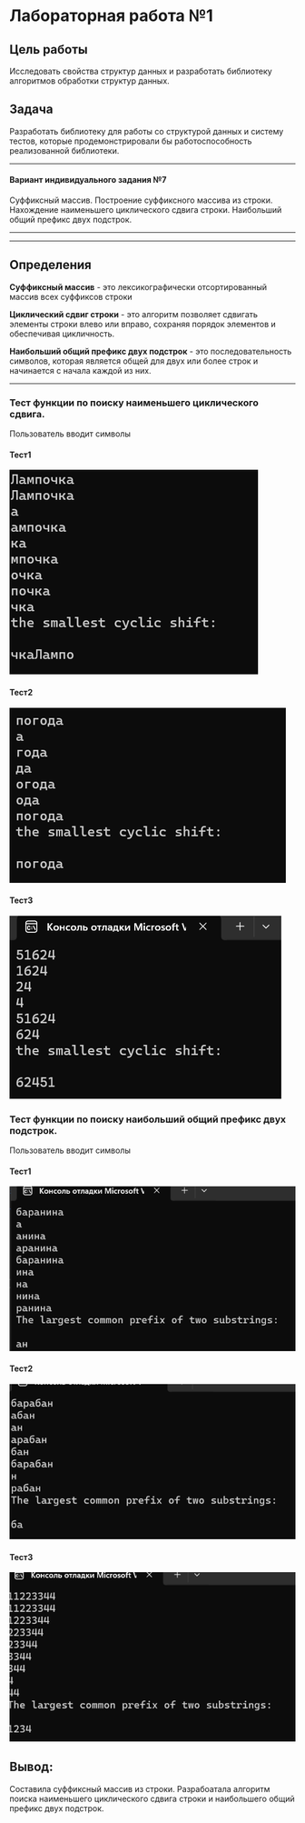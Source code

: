 # Лабораторная работа №1

## Цель работы
Исследовать свойства структур данных и разработать библиотеку алгоритмов обработки структур данных.

## Задача
Разработать библиотеку для работы со структурой данных и систему тестов, которые продемонстрировали бы работоспособность реализованной библиотеки.

---

#### Вариант индивидуального задания №7
Суффиксный массив. Построение суффиксного массива из строки. Нахождение наименьшего циклического сдвига строки. Наибольший общий префикс двух подстрок.

---
---

## Определения
**Суффиксный массив** - это лексикографически отсортированный массив всех суффиксов строки

**Циклический сдвиг строки** - это алгоритм позволяет сдвигать элементы строки влево или вправо, сохраняя порядок элементов и обеспечивая цикличность.

**Наибольший общий префикс двух подстрок** - это последовательность символов, которая является общей для двух или более строк и начинается с начала каждой из них. 

---

### Тест функции по поиску наименьшего циклического сдвига.
Пользователь вводит символы 

#### Тест1

![image](test1.png)

#### Тест2

![image](test2.png)

#### Тест3

![image](test3.png)


### Тест функции по поиску наибольший общий префикс двух подстрок.
Пользователь вводит символы 

#### Тест1

![image](test4.png)

#### Тест2

![image](test5.png)

#### Тест3

![image](test6.png)



## Вывод:

Составила суффиксный массив из строки. Разрабоатала алгоритм поиска наименьшего циклического сдвига строки и наибольшего общий префикс двух подстрок.



